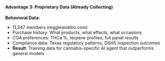 #### **Advantage 3: Proprietary Data (Already Collecting)**

**Behavioral Data:**

- 11,247 members (reggieanddro.com)
- Purchase history: What products, what effects, what occasions
- COA preferences: THCa %, terpene profiles, full panel results
- Compliance data: Texas regulatory patterns, DSHS inspection outcomes
- **Result**: Training data for cannabis-specific AI agent that outperforms general models
